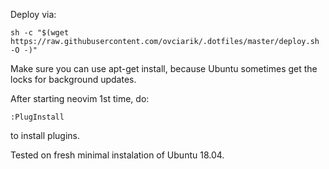 Deploy via:

```
sh -c "$(wget https://raw.githubusercontent.com/ovciarik/.dotfiles/master/deploy.sh -O -)"
```

Make sure you can use apt-get install, because Ubuntu sometimes get the locks for background updates.

After starting neovim 1st time, do:
```
:PlugInstall
```
to install plugins.

Tested on fresh minimal instalation of Ubuntu 18.04.
